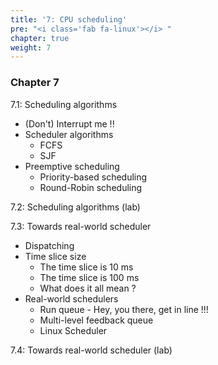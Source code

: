 ```yaml
---
title: '7: CPU scheduling'
pre: "<i class='fab fa-linux'></i> "
chapter: true
weight: 7
---
```


### Chapter 7

7.1: Scheduling algorithms

  * (Don't) Interrupt me !!
  * Scheduler algorithms
    * FCFS
    * SJF
  * Preemptive scheduling 
    * Priority-based scheduling
    * Round-Robin scheduling

7.2: Scheduling algorithms (lab)

7.3: Towards real-world scheduler

  * Dispatching
  * Time slice size
    * The time slice is 10 ms
    * The time slice is 100 ms
    * What does it all mean ?
  * Real-world schedulers
    * Run queue - Hey, you there, get in line !!!
    * Multi-level feedback queue
    * Linux Scheduler

7.4: Towards real-world scheduler (lab)